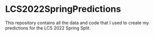 # LCS2022SpringPredictions

This repository contains all the data and code that I used to create my predictions for the LCS 2022 Spring Split.
